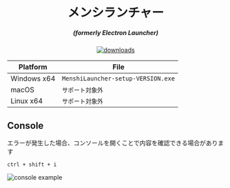 
<h1 align="center">メンシランチャー</h1>

<em><h5 align="center">(formerly Electron Launcher)</h5></em>

<p align="center">
  <a href="https://github.com/KUN-Membership/MenshiLauncher/releases">
    <img src="https://img.shields.io/github/downloads/TeamKun/NumaLauncher/total.svg?style=for-the-badge" alt="downloads">
  </a>
</p>

| Platform | File |
| -------- | ---- |
| Windows x64 | `MenshiLauncher-setup-VERSION.exe` |
| macOS | `サポート対象外` |
| Linux x64 | `サポート対象外` |

## Console

エラーが発生した場合、コンソールを開くことで内容を確認できる場合があります

```console
ctrl + shift + i
```

![console example](https://i.imgur.com/T5e73jP.png)